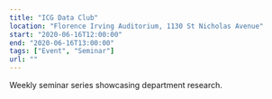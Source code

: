 ```yaml
---
title: "ICG Data Club"
location: "Florence Irving Auditorium, 1130 St Nicholas Avenue"
start: "2020-06-16T12:00:00"
end: "2020-06-16T13:00:00"
tags: ["Event", "Seminar"]
url: ""
---
```


Weekly seminar series showcasing department research.

<!-- endexcerpt -->

